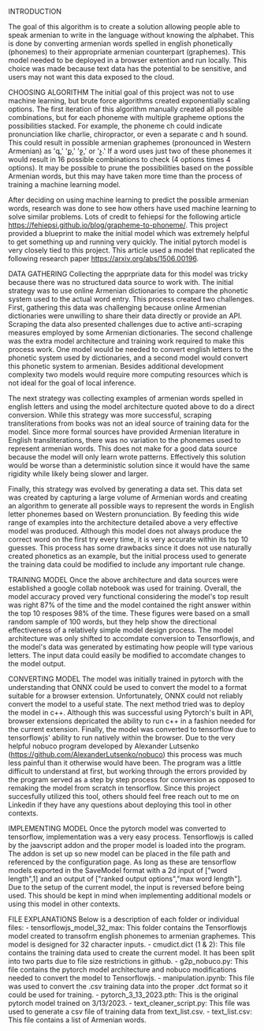 INTRODUCTION

The goal of this algorithm is to create a solution allowing people able to speak armenian to write in the language without knowing the alphabet. This is done by converting armenian words spelled in english phonetically (phonemes) to their appropriate armenian counterpart (graphemes). This model needed to be deployed in a browser extention and run locally. This choice was made because text data has the potential to be sensitive, and users may not want this data exposed to the cloud.

CHOOSING ALGORITHM
The initial goal of this project was not to use machine learning, but brute force algorithms created exponentially scaling options. The first iteration of this algorithm manually created all possible combinations, but for each phoneme with multiple grapheme options the possibilities stacked. For example, the phoneme ch could indicate pronunciation like charlie, chiropractor, or even a separate c and h sound. This could result in possible armenian graphemes (pronounced in Western Armenian) as 'գ,' 'ք,' 'ջ,' or 'չ.' If a word uses just two of these phonemes it would result in 16 possible combinations to check (4 options times 4 options). It may be possible to prune the possibilities based on the possible Armenian words, but this may have taken more time than the process of training a machine learning model.

After deciding on using machine learning to predict the possible armenian words, research was done to see how others have used machine learning to solve similar problems. Lots of credit to fehiepsi for the following article https://fehiepsi.github.io/blog/grapheme-to-phoneme/. This project provided a blueprint to make the initial model which was extremely helpful to get something up and running very quickly. The initial pytorch model is very closely tied to this project. This article used a model that replicated the following research paper https://arxiv.org/abs/1506.00196.

DATA GATHERING
Collecting the apprpriate data for this model was tricky because there was no structured data source to work with. The initial strategy was to use online Armenian dictionaries to compare the phonetic system used to the actual word entry. This process created two challenges. First, gathering this data was challenging because online Armenian dictionaries were unwilling to share their data directly or provide an API. Scraping the data also presented challenges due to active anti-scraping measures employed by some Armenian dictionaries. The second challenge was the extra model architecture and training work required to make this process work. One model would be needed to convert english letters to the phonetic system used by dictionaries, and a second model would convert this phonetic system to armenian. Besides additional development complexity two models would require more computing resources which is not ideal for the goal of local inference. 

The next strategy was collecting examples of armenian words spelled in english letters and using the model architecture quoted above to do a direct conversion. While this strategy was more successful, scraping transliterations from books was not an ideal source of training data for the model. Since more formal sources have provided Armenian literature in English transliterations, there was no variation to the phonemes used to represent armenian words. This does not make for a good data source because the model will only learn wrote patterns. Effectively this solution would be worse than a deterministic solution since it would have the same rigidity while likely being slower and larger.

Finally, this strategy was evolved by generating a data set. This data set was created by capturing a large volume of Armenian words and creating an algorithm to generate all possible ways to represent the words in English letter phonemes based on Western pronunciation. By feeding this wide range of examples into the architecture detailed above a very effective model was produced. Although this model does not always produce the correct word on the first try every time, it is very accurate within its top 10 guesses. This process has some drawbacks since it does not use naturally created phonetics as an example, but the initial process used to generate the training data could be modified to include any important rule change. 

TRAINING MODEL
Once the above architecture and data sources were established a google collab notebook was used for training. Overall, the model accuracy proved very functional considering the model's top result was right 87% of the time and the model contained the right answer within the top 10 resposes 98% of the time. These figures were based on a small random sample of 100 words, but they help show the directional effectiveness of a relatively simple model design process. The model architecture was only shifted to accomdate conversion to Tensorflowjs, and the model's data was generated by estimating how people will type various letters. The input data could easily be modified to accomdate changes to the model output.   

CONVERTING MODEL
The model was initially trained in pytorch with the understanding that ONNX could be used to convert the model to a format suitable for a browser extension. Unfortunately, ONNX could not reliably convert the model to a useful state. The next method tried was to deploy the model in c++. Although this was successful using Pytorch's built in API, browser extensions depricated the ability to run c++ in a fashion needed for the current extension. Finally, the model was converted to tensorflow due to tensorflowjs' ability to run natively within the browser. Due to the very helpful nobuco program developed by Alexander Lutsenko (https://github.com/AlexanderLutsenko/nobuco) this process was much less painful than it otherwise would have been. The program was a little difficult to understand at first, but working through the errors provided by the program served as a step by step process for conversion as opposed to remaking the model from scratch in tensorflow. Since this project succesfully utilized this tool, others should feel free reach out to me on Linkedin if they have any questions about deploying this tool in other contexts.

IMPLEMENTING MODEL
Once the pytorch model was converted to tensorflow, implementation was a very easy process. Tensorflowjs is called by the jaavscript addon and the proper model is loaded into the program. The addon is set up so new model can be placed in the file path and referenced by the configuration page. As long as these are tensorflow models exported in the SaveModel format with a 2d input of ["word length",1] and an output of ["ranked output options","max word length"]. Due to the setup of the current model, the input is reversed before being used. This should be kept in mind when implementing additional models or using this model in other contexts.

FILE EXPLANATIONS
Below is a description of each folder or individual files:
    - tensorflowjs_model_32_max: This folder contains the Tensorflowjs model created to transofrm english phonemes to armenian graphemes. This model is designed for 32 character inputs.
    - cmudict.dict (1 & 2): This file contains the training data used to create the current model. It has been split into two parts due to file size restrictions in github.
    - g2p_nobuco.py: This file contains the pytorch model architecture and nobuco modifications needed to convert the model to Tensorflowjs.
    - manipulation.ipynb: This file was used to convert the .csv training data into the proper .dct format so it could be used for training.
    - pytorch_3_13_2023.pth: This is the original pytorch model trained on 3/13/2023.
    - text_cleaner_script.py: This file was used to generate a csv file of training data from text_list.csv.
    - text_list.csv: This file contains a list of Armenian words. 